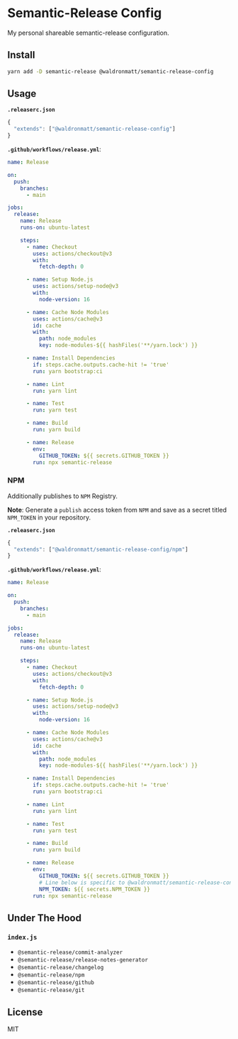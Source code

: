 # Semantic-Release Config

My personal shareable semantic-release configuration.

## Install

```bash
yarn add -D semantic-release @waldronmatt/semantic-release-config
```

## Usage

**`.releaserc.json`**

```js
{
  "extends": ["@waldronmatt/semantic-release-config"]
}
```

**`.github/workflows/release.yml`**:

```yml
name: Release

on:
  push:
    branches:
      - main

jobs:
  release:
    name: Release
    runs-on: ubuntu-latest

    steps:
      - name: Checkout
        uses: actions/checkout@v3
        with:
          fetch-depth: 0

      - name: Setup Node.js
        uses: actions/setup-node@v3
        with:
          node-version: 16

      - name: Cache Node Modules
        uses: actions/cache@v3
        id: cache
        with:
          path: node_modules
          key: node-modules-${{ hashFiles('**/yarn.lock') }}

      - name: Install Dependencies
        if: steps.cache.outputs.cache-hit != 'true'
        run: yarn bootstrap:ci

      - name: Lint
        run: yarn lint

      - name: Test
        run: yarn test

      - name: Build
        run: yarn build

      - name: Release
        env:
          GITHUB_TOKEN: ${{ secrets.GITHUB_TOKEN }}
        run: npx semantic-release
```

### NPM

Additionally publishes to `NPM` Registry.

**Note**: Generate a `publish` access token from `NPM` and save as a secret titled `NPM_TOKEN` in your repository.

**`.releaserc.json`**

```js
{
  "extends": ["@waldronmatt/semantic-release-config/npm"]
}
```

**`.github/workflows/release.yml`**:

```yml
name: Release

on:
  push:
    branches:
      - main

jobs:
  release:
    name: Release
    runs-on: ubuntu-latest

    steps:
      - name: Checkout
        uses: actions/checkout@v3
        with:
          fetch-depth: 0

      - name: Setup Node.js
        uses: actions/setup-node@v3
        with:
          node-version: 16

      - name: Cache Node Modules
        uses: actions/cache@v3
        id: cache
        with:
          path: node_modules
          key: node-modules-${{ hashFiles('**/yarn.lock') }}

      - name: Install Dependencies
        if: steps.cache.outputs.cache-hit != 'true'
        run: yarn bootstrap:ci

      - name: Lint
        run: yarn lint

      - name: Test
        run: yarn test

      - name: Build
        run: yarn build

      - name: Release
        env:
          GITHUB_TOKEN: ${{ secrets.GITHUB_TOKEN }}
          # Line below is specific to @waldronmatt/semantic-release-config/npm
          NPM_TOKEN: ${{ secrets.NPM_TOKEN }}
        run: npx semantic-release
```

## Under The Hood

### `index.js`

- `@semantic-release/commit-analyzer`
- `@semantic-release/release-notes-generator`
- `@semantic-release/changelog`
- `@semantic-release/npm`
- `@semantic-release/github`
- `@semantic-release/git`

## License

MIT

